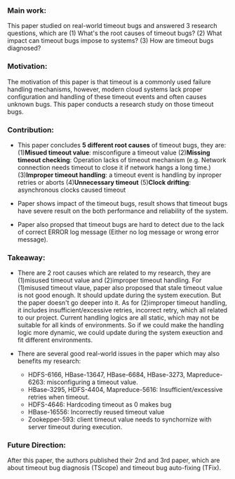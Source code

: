 ### Main work:

This paper studied on real-world timeout bugs and answered 3 research questions, which are (1) What's the root causes of timeout bugs? (2) What impact can timeout bugs impose to systems? (3) How are timeout bugs diagnosed?

### Motivation:

The motivation of this paper is that timeout is a commonly used failure handling mechanisms, however, modern cloud systems lack proper configuration and handling of these timeout events and often causes unknown bugs. This paper conducts a research study on those timeout bugs.

### Contribution:

- This paper concludes **5 different root causes** of timeout bugs, they are:
  (1)**Misued timeout value**: misconfigure a timeout value
  (2)**Missing timeout checking**: Operation lacks of timeout mechanism (e.g. Network connection needs timeout to close it if network hangs a long time.)
  (3)**Improper timeout handling**: a timeout event is handling by inproper retries or aborts
  (4)**Unnecessary timeout**
  (5)**Clock drifting**: asynchronous clocks caused timeout

- Paper shows impact of the timeout bugs, result shows that timeout bugs have severe result on the both performance and reliability of the system.
- Paper also propsed that timeout bugs are hard to detect due to the lack of correct ERROR log message (Either no log message or wrong error message).

### Takeaway:

- There are 2 root causes which are related to my research, they are (1)misused timeout value and (2)improper timeout handling.
  For (1)misused timeout vlaue, paper also proposed that stale timeout value is not good enough. It should update during the system execution. But the paper doesn't go deeper into it.
  As for (2)improper timeout handling, it includes insufficient/excessive retries, incorrect retry, which all related to our project. Current handling logics are all static, which may not be suitable for all kinds of environments. So if we could make the handling logic more dynamic, we could update during the system exeuction and fit different environments.

- There are several good real-world issues in the paper which may also benefits my research:
  - HDFS-6166, HBase-13647, HBase-6684, HBase-3273, Mapreduce-6263: misconfiguring a timeout value.
  - HBase-3295, HDFS-4404, Mapreduce-5616: Insufficient/excessive retries when timeout.
  - HDFS-4646: Hardcoding timeout as 0 makes bug
  - HBase-16556: Incorrectly reused timeout value
  - Zookepper-593: client timeout value needs to synchornize with server timeout during execution.

### Future Direction:

After this paper, the authors published their 2nd and 3rd paper, which are about timeout bug diagnosis (TScope) and timeout bug auto-fixing (TFix).

